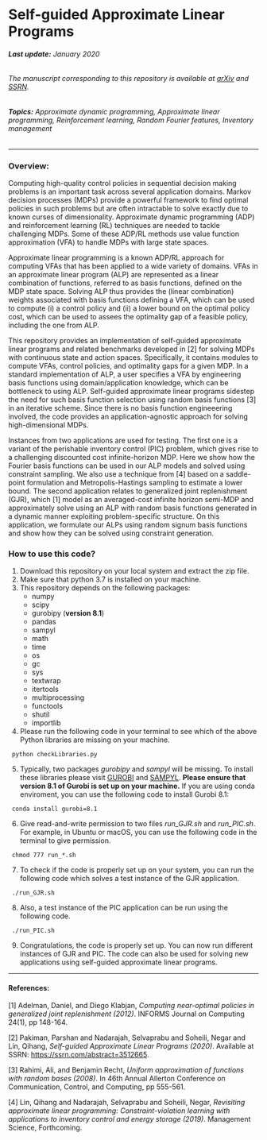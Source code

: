 # Self-guided Approximate Linear Programs
###### **Last update:** January 2020
###### The manuscript corresponding to this repository is available at [arXiv](https://arxiv.org/abs/2001.02798) and [SSRN](https://ssrn.com/abstract=3512665).
###### **Topics:** Approximate dynamic programming, Approximate linear programming, Reinforcement learning, Random Fourier features, Inventory management
---

### Overview:
Computing high-quality control policies in sequential decision making problems is an important task across several application domains. Markov decision processes (MDPs) provide a powerful framework to find optimal policies in such problems but are often intractable to solve exactly due to known curses of dimensionality. Approximate dynamic programming (ADP) and reinforcement learning (RL) techniques are needed to tackle challenging MDPs. Some of these ADP/RL methods use value function approximation (VFA) to handle MDPs with large state spaces.

Approximate linear programming is a known ADP/RL approach for computing VFAs that has been applied to a wide variety of domains. VFAs in an approximate linear program (ALP) are represented as a linear combination of functions, referred to as basis functions, defined on the MDP state space. Solving ALP thus provides the (linear combination) weights associated with basis functions defining a VFA, which can be used to compute (i) a control policy and (ii) a lower bound on the optimal policy cost, which can be used to assees the optimality gap of a feasible policy, including the one from ALP. 

This repository provides an implementation of self-guided approximate linear programs and related benchmarks developed in [2] for solving MDPs with continuous state and action spaces. Specifically, it contains modules to compute VFAs, control policies, and optimality gaps for a given MDP. In a standard implementation of ALP, a user specifies a VFA by engineering basis functions using domain/application knowledge, which can be bottleneck to using ALP. Self-guided approximate linear programs sidestep the need for such basis function selection using random basis functions [3] in an iterative scheme. Since there is no basis function engineeering involved, the code provides an application-agnostic approach for solving high-dimensional MDPs.

Instances from two applications are used for testing. The first one is a variant of the perishable inventory control (PIC) problem, which gives rise to a challenging discounted cost infinite-horizon MDP. Here we show how the Fourier basis functions can be used in our ALP models and solved using constraint sampling. We also use a technique from [4] based on a saddle-point formulation and Metropolis-Hastings sampling to estimate a lower bound. The second application relates to generalized joint replenishment (GJR), which [1] model as an averaged-cost infinite horizon semi-MDP and approximately solve using an ALP with random basis functions generated in a dynamic manner exploiting problem-specific structure. On this application, we formulate our ALPs using random signum basis functions and show how they can be solved using constraint generation.

### **How to use this code?** 
 1. Download this repository on your local system and extract the zip file.
 2. Make sure that python 3.7 is installed on your machine.
 3. This repository depends on the following packages:
    * numpy
    * scipy
    * gurobipy (**version 8.1**)
    * pandas
    * sampyl
    * math
    * time
    * os
    * gc
    * sys
    * textwrap
    * itertools
    * multiprocessing
    * functools
    * shutil
    * importlib
 4. Please run the following code in your terminal to see which of the above Python libraries are missing on your machine.
 ```
  python checkLibraries.py 
 ```
 5. Typically, two packages *gurobipy* and *sampyl* will be missing. To install these libraries please visit [GUROBI](https://www.gurobi.com/gurobi-and-anaconda-for-windows/) and [SAMPYL](https://github.com/mcleonard/sampyl). **Please ensure that version 8.1 of Gurobi is set up on your machine.** If you are using conda enviroment, you can use the following code to install Gurobi 8.1:
 ```
  conda install gurobi=8.1
 ```
 6. Give read-and-write permission to two files *run_GJR.sh* and *run_PIC.sh*. For example, in Ubuntu or macOS, you can use the following code in the terminal to give permission.
 ```
  chmod 777 run_*.sh
 ```
 7. To check if the code is properly set up on your system, you can run the following code which solves a test instance of the GJR application.
 ```
  ./run_GJR.sh
 ```
 8. Also, a test instance of the PIC application can be run using the following code.
 ```
  ./run_PIC.sh
 ```
 9. Congratulations, the code is properly set up. You can now run different instances of GJR and PIC. The code can also be used for solving new applications using self-guided approximate linear programs. 

---
#### **References:**  
[1] Adelman, Daniel, and Diego Klabjan, *Computing near-optimal policies in generalized joint replenishment (2012)*. INFORMS Journal on Computing 24(1), pp 148-164.

[2] Pakiman, Parshan and Nadarajah, Selvaprabu and Soheili, Negar and Lin, Qihang, *Self-guided Approximate Linear Programs (2020)*. Available at SSRN: https://ssrn.com/abstract=3512665.

[3] Rahimi, Ali, and Benjamin Recht, *Uniform approximation of functions with random bases (2008)*. In 46th Annual Allerton Conference on Communication, Control, and Computing, pp 555-561.

[4] Lin, Qihang and Nadarajah, Selvaprabu and Soheili, Negar, *Revisiting approximate linear programming: Constraint-violation learning with applications to inventory control and energy storage (2019)*. Management Science, Forthcoming. 
